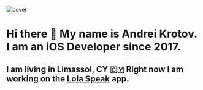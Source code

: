![cover](https://github.com/krotoff/krotoff/assets/25304563/3b0783ec-c43d-4f62-9e39-14fa0322f6f8)

# Hi there 👋 My name is Andrei Krotov. I am an iOS Developer since 2017.
## I am living in Limassol, CY 🇨🇾 Right now I am working on the [Lola Speak](https://apps.apple.com/us/app/lola-speak-english-practice/id1604386676) app.





<!--
**krotoff/krotoff** is a ✨ _special_ ✨ repository because its `README.md` (this file) appears on your GitHub profile.

Here are some ideas to get you started:

- 🔭 I’m currently working on ...
- 🌱 I’m currently learning ...
- 👯 I’m looking to collaborate on ...
- 🤔 I’m looking for help with ...
- 💬 Ask me about ...
- 📫 How to reach me: ...
- 😄 Pronouns: ...
- ⚡ Fun fact: ...
-->
